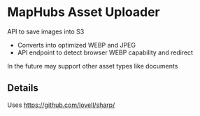 # MapHubs Asset Uploader

API to save images into S3

* Converts into optimized WEBP and JPEG
* API endpoint to detect browser WEBP capability and redirect

In the future may support other asset types like documents

## Details

Uses https://github.com/lovell/sharp/